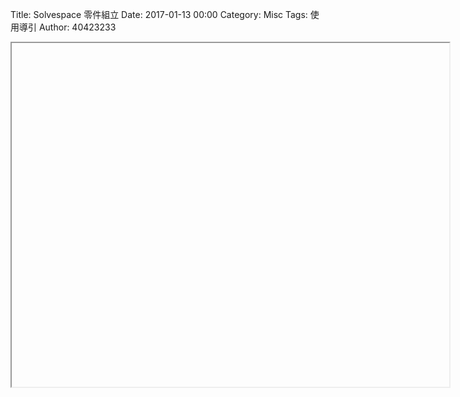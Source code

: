 Title: Solvespace 零件組立
Date: 2017-01-13 00:00
Category: Misc
Tags: 使用導引
Author: 40423233

<iframe src="Y:/tmp/1/w13/w13.html" width="700" height="550"></iframe>
